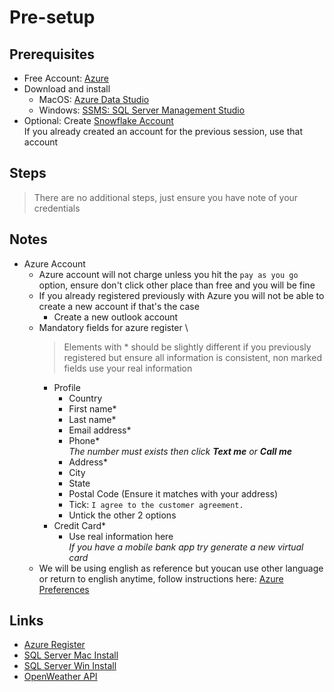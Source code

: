 # Pre-setup

## Prerequisites

* Free Account: [Azure][azure_register]
* Download and install
  * MacOS: [Azure Data Studio][sql_server_mac]
  * Windows: [SSMS: SQL Server Management Studio][sql_server_win]
* Optional: Create [Snowflake Account][snowflake_register] \
  If you already created an account for the previous session, use that account

## Steps

>There are no additional steps, just ensure you have note of your credentials

## Notes

* Azure Account
  * Azure account will not charge unless you hit the `pay as you go` option, ensure don't click other place than free and you will be fine
  * If you already registered previously with Azure you will not be able to create a new account if that's the case
    * Create a new outlook account
  * Mandatory fields for azure register \
    >Elements with * should be slightly different if you previously registered but ensure all information is consistent, non marked fields use your real information
    * Profile
      * Country
      * First name*
      * Last name*
      * Email address*
      * Phone* \
        *The number must exists then click **Text me** or **Call me***
      * Address*
      * City
      * State
      * Postal Code (Ensure it matches with your address)
      * Tick: `I agree to the customer agreement.`
      * Untick the other 2 options
    * Credit Card*
      * Use real information here \
        *If you have a mobile bank app try generate a new virtual card*
  * We will be using english as reference but youcan use other language or return to english anytime, follow instructions here: [Azure Preferences][azure_preferences]

## Links

* [Azure Register][azure_register]
* [SQL Server Mac Install][sql_server_mac]
* [SQL Server Win Install][sql_server_win]
* [OpenWeather API][openweather_api]

[azure_register]: https://azure.microsoft.com/en-us/free/
[sql_server_mac]: https://learn.microsoft.com/en-us/azure-data-studio/download-azure-data-studio
[sql_server_win]: https://learn.microsoft.com/en-us/sql/ssms/download-sql-server-management-studio-ssms
[openweather_api]: https://home.openweathermap.org/api_keys
[azure_preferences]: https://learn.microsoft.com/en-us/azure/azure-portal/set-preferences
[snowflake_register]: https://signup.snowflake.com/
